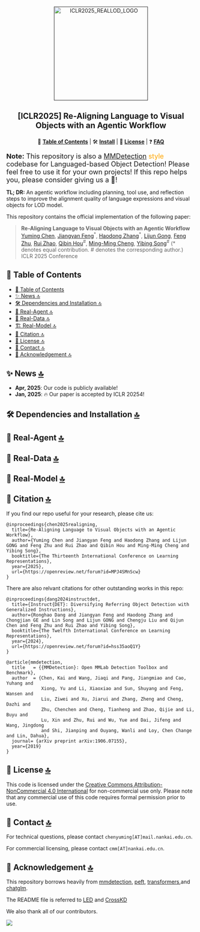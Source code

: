 <p align="center">
  <a href="">
    <img src='assets/logo.png' alt='ICLR2025_REALLOD_LOGO' width='250px'/><br/>
  </a>
</p>

<h2> <p align=center> [ICLR2025] Re-Aligning Language to Visual Objects with an Agentic Workflow </p> </h2>

<div align="center">

📄 [**Table of Contents**](#-table-of-contents) | 🛠️ [**Install**](#️-dependencies-and-installation-) | 📜 [**License**](#-license-) | ❓ [**FAQ**]()

</div>

<span style="font-size: 18px;"><b>Note:</b> This repository is also a <span style="color: orange;"><a href="https://github.com/open-mmlab/mmdetection">MMDetection</a> style</span> codebase for Languaged-based Object Detection! Please feel free to use it for your own projects! If this repo helps you, please consider giving us a :star2:! </span>



<b>TL; DR:</b>  An agentic workflow including planning, tool use, and reflection steps to improve the alignment quality of language expressions and visual objects for LOD model.

This repository contains the official implementation of the following paper:

> **Re-Aligning Language to Visual Objects with an Agentic Workflow**
> [Yuming Chen](http://www.fishworld.site/), [Jiangyan Feng]()<sup>\*</sup>, [Haodong Zhang]()<sup>\*</sup>, [Lijun Gong](), [Feng Zhu](), [Rui Zhao](), [Qibin Hou](https://houqb.github.io/)<sup>\#</sup>, [Ming-Ming Cheng](https://mmcheng.net), [Yibing Song]()<sup>\#</sup>
> (\* denotes equal contribution. \# denotes the corresponding author.)
> ICLR 2025 Conference




## 📄 Table of Contents

- [📄 Table of Contents](#-table-of-contents)
- [✨ News 🔝](#-news-)
- [🛠️ Dependencies and Installation 🔝](#️-dependencies-and-installation-)
- [🤖 Real-Agent 🔝](#-real-agent-)
- [🏡 Real-Data 🔝](#-real-data-)
- [🏗️ Real-Model 🔝](#️-real-model-)
- [📖 Citation 🔝](#-citation-)
- [📜 License 🔝](#-license-)
- [📮 Contact 🔝](#-contact-)
- [🤝 Acknowledgement 🔝](#-acknowledgement-)


## ✨ News [🔝](#-table-of-contents)

- **Apr, 2025**: Our code is publicly available!
- **Jan, 2025**: 🔥 Our paper is accepted by ICLR 20254!

## 🛠️ Dependencies and Installation [🔝](#-table-of-contents)


## 🤖 Real-Agent [🔝](#-table-of-contents)




## 🏡 Real-Data [🔝](#-table-of-contents)




## 👼 Real-Model [🔝](#-table-of-contents)


## 📖 Citation [🔝](#-table-of-contents)

If you find our repo useful for your research, please cite us:

```
@inproceedings{chen2025realigning,
  title={Re-Aligning Language to Visual Objects with an Agentic Workflow},
  author={Yuming Chen and Jiangyan Feng and Haodong Zhang and Lijun GONG and Feng Zhu and Rui Zhao and Qibin Hou and Ming-Ming Cheng and Yibing Song},
  booktitle={The Thirteenth International Conference on Learning Representations},
  year={2025},
  url={https://openreview.net/forum?id=MPJ4SMnScw}
}
```

There are also relvant citations for other outstanding works in this repo:

```
@inproceedings{dang2024instructdet,
  title={Instruct{DET}: Diversifying Referring Object Detection with Generalized Instructions},
  author={Ronghao Dang and Jiangyan Feng and Haodong Zhang and Chongjian GE and Lin Song and Lijun GONG and Chengju Liu and Qijun Chen and Feng Zhu and Rui Zhao and Yibing Song},
  booktitle={The Twelfth International Conference on Learning Representations},
  year={2024},
  url={https://openreview.net/forum?id=hss35aoQ1Y}
}

@article{mmdetection,
  title   = {{MMDetection}: Open MMLab Detection Toolbox and Benchmark},
  author  = {Chen, Kai and Wang, Jiaqi and Pang, Jiangmiao and Cao, Yuhang and
             Xiong, Yu and Li, Xiaoxiao and Sun, Shuyang and Feng, Wansen and
             Liu, Ziwei and Xu, Jiarui and Zhang, Zheng and Cheng, Dazhi and
             Zhu, Chenchen and Cheng, Tianheng and Zhao, Qijie and Li, Buyu and
             Lu, Xin and Zhu, Rui and Wu, Yue and Dai, Jifeng and Wang, Jingdong
             and Shi, Jianping and Ouyang, Wanli and Loy, Chen Change and Lin, Dahua},
  journal= {arXiv preprint arXiv:1906.07155},
  year={2019}
}
```

## 📜 License [🔝](#-table-of-contents)

This code is licensed under the [Creative Commons Attribution-NonCommercial 4.0 International](https://creativecommons.org/licenses/by-nc/4.0/) for non-commercial use only.
Please note that any commercial use of this code requires formal permission prior to use.

## 📮 Contact [🔝](#-table-of-contents)

For technical questions, please contact `chenyuming[AT]mail.nankai.edu.cn`.

For commercial licensing, please contact `cmm[AT]nankai.edu.cn`.

## 🤝 Acknowledgement [🔝](#-table-of-contents)

This repository borrows heavily from [mmdetection](https://github.com/open-mmlab/mmdetection), [peft](https://github.com/huggingface/peft), [transformers](https://github.com/huggingface/transformers),and [chatglm](https://github.com/THUDM/ChatGLM-6B).

The README file is referred to [LED](https://github.com/Srameo/LED) and [CrossKD](https://github.com/jbwang1997/CrossKD)

We also thank all of our contributors.

<a href="https://github.com/FishAndWasabi/RealLOD/graphs/contributors">
  <img src="https://contrib.rocks/image?repo=FishAndWasabi/RealLOD" />
</a>
